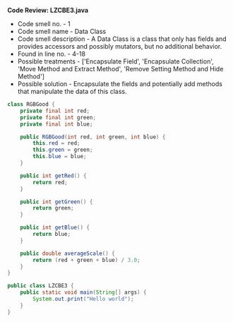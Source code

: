 **Code Review: LZCBE3.java**
   - Code smell no. - 1
   - Code smell name - Data Class
   - Code smell description - A Data Class is a class that only has fields and provides accessors and possibly mutators, but no additional behavior.
   - Found in line no. - 4-18
   - Possible treatments - ['Encapsulate Field', 'Encapsulate Collection', 'Move Method and Extract Method', 'Remove Setting Method and Hide Method']
   - Possible solution - Encapsulate the fields and potentially add methods that manipulate the data of this class.

   ```java
   class RGBGood {
       private final int red;
       private final int green;
       private final int blue;

       public RGBGood(int red, int green, int blue) {
           this.red = red;
           this.green = green;
           this.blue = blue;
       }

       public int getRed() {
           return red;
       }

       public int getGreen() {
           return green;
       }

       public int getBlue() {
           return blue;
       }

       public double averageScale() {
           return (red + green + blue) / 3.0;
       }
   }
   
   public class LZCBE3 {
       public static void main(String[] args) {
           System.out.print("Hello world");
       }
   }
   ```